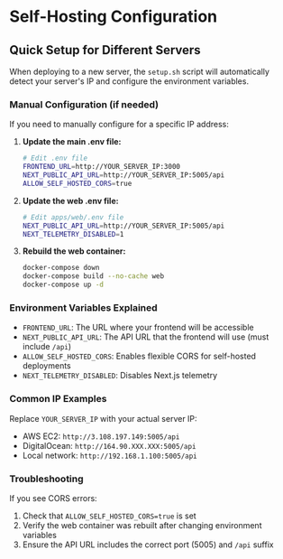 # Self-Hosting Configuration

## Quick Setup for Different Servers

When deploying to a new server, the `setup.sh` script will automatically detect your server's IP and configure the environment variables.

### Manual Configuration (if needed)

If you need to manually configure for a specific IP address:

1. **Update the main .env file:**
   ```bash
   # Edit .env file
   FRONTEND_URL=http://YOUR_SERVER_IP:3000
   NEXT_PUBLIC_API_URL=http://YOUR_SERVER_IP:5005/api
   ALLOW_SELF_HOSTED_CORS=true
   ```

2. **Update the web .env file:**
   ```bash
   # Edit apps/web/.env file
   NEXT_PUBLIC_API_URL=http://YOUR_SERVER_IP:5005/api
   NEXT_TELEMETRY_DISABLED=1
   ```

3. **Rebuild the web container:**
   ```bash
   docker-compose down
   docker-compose build --no-cache web
   docker-compose up -d
   ```

### Environment Variables Explained

- `FRONTEND_URL`: The URL where your frontend will be accessible
- `NEXT_PUBLIC_API_URL`: The API URL that the frontend will use (must include `/api`)
- `ALLOW_SELF_HOSTED_CORS`: Enables flexible CORS for self-hosted deployments
- `NEXT_TELEMETRY_DISABLED`: Disables Next.js telemetry

### Common IP Examples

Replace `YOUR_SERVER_IP` with your actual server IP:
- AWS EC2: `http://3.108.197.149:5005/api`
- DigitalOcean: `http://164.90.XXX.XXX:5005/api`
- Local network: `http://192.168.1.100:5005/api`

### Troubleshooting

If you see CORS errors:
1. Check that `ALLOW_SELF_HOSTED_CORS=true` is set
2. Verify the web container was rebuilt after changing environment variables
3. Ensure the API URL includes the correct port (5005) and `/api` suffix